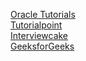 [Oracle Tutorials](https://docs.oracle.com/javase/tutorial/)  
[Tutorialpoint](https://www.tutorialspoint.com/java/index.htm)  
[Interviewcake](https://www.interviewcake.com/)  
[GeeksforGeeks](https://www.geeksforgeeks.org/)
